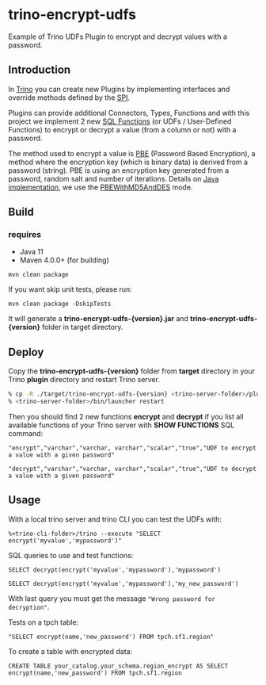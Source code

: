 # trino-encrypt-udfs

Example of Trino UDFs Plugin to encrypt and decrypt values with a password.

## Introduction

In [Trino](https://trino.io) you can create new Plugins by implementing interfaces and override methods defined by the [SPI](https://trino.io/docs/current/develop/spi-overview.html).

Plugins can provide additional Connectors, Types, Functions and with this project we implement 2 new [SQL Functions](https://trino.io/docs/current/develop/functions.html) (or UDFs / User-Defined Functions) to encrypt or decrypt a value (from a column or not) with a password.

The method used to encrypt a value is [PBE](http://www.crypto-it.net/eng/theory/pbe.html) (Password Based Encryption), a method where the encryption key (which is binary data) is derived from a password (string). PBE is using an encryption key generated from a password, random salt and number of iterations.
Details on [Java implementation](https://www.javamex.com/tutorials/cryptography/password_based_encryption.shtml), we use the [PBEWithMD5AndDES](https://www.javamex.com/tutorials/cryptography/pbe_key_derivation.shtml) mode.



## Build

### requires
* Java 11
* Maven 4.0.0+ (for building)

```
mvn clean package
```

If you want skip unit tests, please run:
```
mvn clean package -DskipTests
```

It will generate a **trino-encrypt-udfs-{version}.jar** and **trino-encrypt-udfs-{version}** folder in target directory.
   
## Deploy

Copy the **trino-encrypt-udfs-{version}** folder from **target** directory in your Trino **plugin** directory and restart Trino server.
   
```bash
% cp -R ./target/trino-encrypt-udfs-{version} <trino-server-folder>/plugin/trino-encrypt-udfs
% <trino-server-folder>/bin/launcher restart
```

Then you should find 2 new functions **encrypt** and **decrypt** if you list all available functions of your Trino server with **SHOW FUNCTIONS** SQL command:
``` 
"encrypt","varchar","varchar, varchar","scalar","true","UDF to encrypt a value with a given password"

"decrypt","varchar","varchar, varchar","scalar","true","UDF to decrypt a value with a given password"
``` 
## Usage

With a local trino server and trino CLI you can test the UDFs with:
``` 
%<trino-cli-folder>/trino --execute "SELECT encrypt('myvalue','mypassword')"
```

SQL queries to use and test functions:

```
SELECT decrypt(encrypt('myvalue','mypassword'),'mypassword')

SELECT decrypt(encrypt('myvalue','mypassword'),'my_new_password')
```
With last query you must get the message ``"Wrong password for decryption"``.


Tests on a tpch table:
```
"SELECT encrypt(name,'new_password') FROM tpch.sf1.region"
```
To create a table with encrypted data:

```
CREATE TABLE your_catalog.your_schema.region_encrypt AS SELECT encrypt(name,'new_password') FROM tpch.sf1.region
```